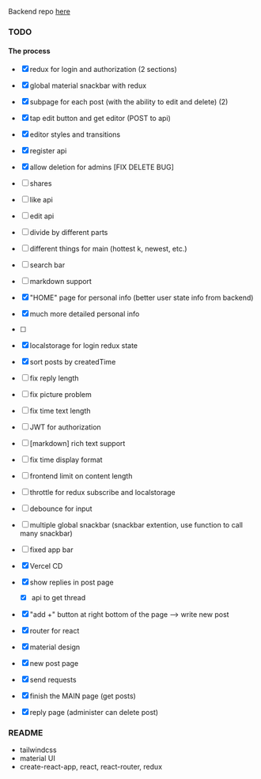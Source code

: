 

Backend repo [here](https://github.com/Ahacad/db-pj-backend)

### TODO

#### The process
- [x] redux for login and authorization (2 sections)
- [x] global material snackbar with redux
- [x] subpage for each post (with the ability to edit and delete) (2)
- [x] tap edit button and get editor (POST to api)
- [x] editor styles and transitions
- [x] register api
- [x] allow deletion for admins [FIX DELETE BUG]
- [ ] shares
- [ ] like api
- [ ] edit api
- [ ] divide by different parts
- [ ] different things for main (hottest k, newest, etc.)
- [ ] search bar
- [ ] markdown support
- [x] "HOME" page for personal info (better user state info from backend)
- [x] much more detailed personal info
- [ ] 
- [x] localstorage for login redux state
- [x] sort posts by createdTime
- [ ] fix reply length
- [ ] fix picture problem
- [ ] fix time text length


- [ ] JWT for authorization
- [ ] [markdown] rich text support
- [ ] fix time display format
- [ ] frontend limit on content length
- [ ] throttle for redux subscribe and localstorage
- [ ] debounce for input
- [ ] multiple global snackbar (snackbar extention, use function to call many snackbar)
- [ ] fixed app bar
- [x] Vercel CD 

- [x] show replies in post page
  - [x] api to get thread 
- [x] "add +" button at right bottom of the page --> write new post
- [x] router for react
- [x] material design
- [x] new post page 
- [x] send requests
- [x] finish the MAIN page (get posts)
- [x] reply page (administer can delete post)



### README

- tailwindcss
- material UI
- create-react-app, react, react-router, redux
